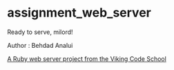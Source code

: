 # assignment_web_server
Ready to serve, milord!

Author : Behdad Analui

[A Ruby web server project from the Viking Code School](http://www.vikingcodeschool.com)
